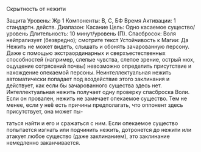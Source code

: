 
Скрытность от нежити

Защита
Уровень: Жр 1
Компоненты: В, С, БФ
Время Активации: 1 стандартн. действ.
Диапазон: Касание
Цель: Одно касаемое существо/уровень
Длительность: 10 минут/уровень (П).
Спасбросок: Воля нейтрализует
(безвредно); смотрите текст
Устойчивость к Магии: Да
Нежить не может видеть, слышать и
обонять зачарованную персону. Даже с
помощью экстраординарных и сверхъестественных способностей (например,
слепые чувства, слепое зрение, острый
нюх, ощущение сотрясений почвы) невозможно определить присутствие и
нахождение опекаемой персоны. Неинтеллектуальная нежить автоматически попадает под воздействие этого
заклинания и действует, как если бы
зачарованного существа здесь нет. Интеллектуальная нежить получает одну
проверку спасброска Воли. Если он
провален, нежить не замечает опекаемое существо. Тем не менее, если у неё
есть причины предполагать, что оппонент здесь присутствует, она может пы-

таться найти и его и сражаться с ним.
Если опекаемое существо попытается изгнать или подчинить нежить, дотронется до нежити или атакует любое
существо (даже заклинанием), это заклинание немедленно заканчивается.